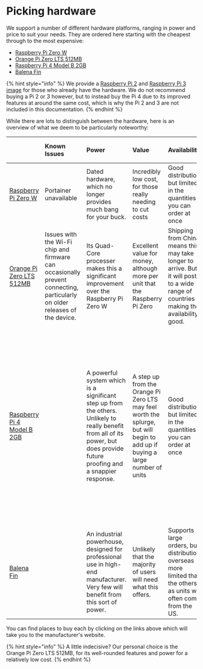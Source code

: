 # Picking hardware

We support a number of different hardware platforms, ranging in power and price to suit your needs. They are ordered here starting with the cheapest through to the most expensive:

* [Raspberry Pi Zero W](https://www.raspberrypi.org/products/raspberry-pi-zero-w/)
* [Orange Pi Zero LTS 512MB](http://www.orangepi.org/orangepizerolts/)
* [Raspberry Pi 4 Model B 2GB](https://www.raspberrypi.org/products/raspberry-pi-4-model-b/)
* [Balena Fin](https://www.balena.io/fin/?)

{% hint style="info" %}
We provide a [Raspberry Pi 2](https://downloads.learnersblock.org) and [Raspberry Pi 3 image](https://downloads.learnersblock.org) for those who already have the hardware. We do not recommend buying a Pi 2 or 3 however, but to instead buy the Pi 4 due to its improved features at around the same cost, which is why the Pi 2 and 3 are not included in this documentation.
{% endhint %}

While there are lots to distinguish between the hardware, here is an overview of what we deem to be particularly noteworthy:

|  | Known Issues | Power | Value | Availability | Features | Durability | Wi-Fi | Storage | Approximate cost \(before shipping\) |
| :--- | :--- | :--- | :--- | :--- | :--- | :--- | :--- | :--- | :--- |
| [Raspberry Pi Zero W](https://www.raspberrypi.org/products/raspberry-pi-zero-w/) | Portainer unavailable | Dated hardware, which no longer provides much bang for your buck. | Incredibly low cost, for those really needing to cut costs | Good distribution, but limited in the quantities you can order at once | Provides the bare minimum needed to run the Block | Tried and tested, produced by a reliable manufacturer | Built in Wi-Fi, but with no aerial impacts the range | SD Card | $10USD |
| [Orange Pi Zero LTS 512MB](http://www.orangepi.org/orangepizerolts/) | Issues with the Wi-Fi chip and firmware can occasionally prevent connecting, particularly on older releases of the device.  | Its Quad-Core processer makes this a significant improvement over the Raspberry Pi Zero W | Excellent value for money, although more per unit that the Raspberry Pi Zero | Shipping from China means this may take longer to arrive. But it will post to a wide range of countries making the availability good. | An Ethernet Port and USB Port make this feature rich hardware expanding the possibilities for your Learner's Block | Runs a little hotter than other units, that may result in slowdowns if in extreme heats and direct sunlight. | An included aerial gives the range a healthy boost | SD Card | $17USD |
| [Raspberry Pi 4 Model B 2GB](https://www.raspberrypi.org/products/raspberry-pi-4-model-b/) |  | A powerful system which is a significant step up from the others. Unlikely to really benefit from all of its power, but does provide future proofing and a snappier response. | A step up from the Orange Pi Zero LTS may feel worth the splurge, but will begin to add up if buying a large number of units | Good distribution, but limited in the quantities you can order at once | Quad-Core processor, 2GB of RAM \(no need to go higher\) and a Gigabit Ethernet port means this hardware could be plugged into a school network to handle larger numbers. it does mean a larger form factor that won't fit in your pocket like the others. | Tried and tested, produced by a reliable manufacturer | No aerial, but the newer hardware and technologies provide a good range. Ethernet connectivity will allow for more users, but Wi-Fi is unlikely to support more users than the Orange Pi Zero LTS 512MB. | SD Card | $30USD |
| [Balena Fin](https://www.balena.io/fin/?) |  | An industrial powerhouse, designed for professional use in high-end manufacturer. Very few will benefit from this sort of power. | Unlikely that the majority of users will need what this offers. | Supports large orders, but distribution overseas more limited that the others as units will often come from the US. | Ethernet and USB Ports | Among the best in class | Designed for Internet of Things devices, Wi-Fi connectivity is central to its design | Built in 8/16/32/64 GB options. | $200USD+ \(will require additional hardware on top of this cost\) |

You can find places to buy each by clicking on the links above which will take you to the manufacturer's website.

{% hint style="info" %}
A little indecisive? Our personal choice is the Orange Pi Zero LTS 512MB, for its well-rounded features and power for a relatively low cost.
{% endhint %}

